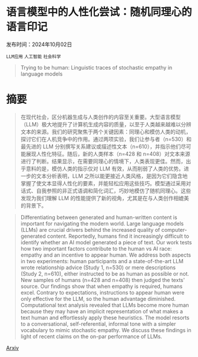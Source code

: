 # 语言模型中的人性化尝试：随机同理心的语言印记

发布时间：2024年10月02日

`LLM应用` `人工智能` `社会科学`

> Trying to be human: Linguistic traces of stochastic empathy in language models

# 摘要

> 在现代社会，区分机器生成与人类创作的内容至关重要。大型语言模型（LLM）极大地提升了计算机生成内容的质量，以至于人类越来越难以分辨文本的来源。我们的研究聚焦于两个关键因素：同理心和模仿人类的动机，探讨它们在人机竞争中的作用。通过两项实验，我们让参与者（n=530）和最先进的 LLM 分别撰写关系建议或描述性文本（n=610），并指示他们尽可能展现人性化特征。随后，新的人类样本（n=428 和 n=408）对文本来源进行了判断。结果显示，在需要同理心的情境下，人类表现更佳。然而，出乎意料的是，模仿人类的指示仅对 LLM 有效，从而削弱了人类的优势。进一步的文本分析表明，LLM 之所以能更接近人类风格，是因为它们隐含地掌握了使文本显得人性化的要素，并能轻松应用这些技巧。模型通过采用对话式、自我参照的非正式语调和简化词汇，巧妙地模仿了随机同理心。这些发现为我们理解 LLM 的性能提供了新的视角，尤其是在与人类创作相媲美的背景下。

> Differentiating between generated and human-written content is important for navigating the modern world. Large language models (LLMs) are crucial drivers behind the increased quality of computer-generated content. Reportedly, humans find it increasingly difficult to identify whether an AI model generated a piece of text. Our work tests how two important factors contribute to the human vs AI race: empathy and an incentive to appear human. We address both aspects in two experiments: human participants and a state-of-the-art LLM wrote relationship advice (Study 1, n=530) or mere descriptions (Study 2, n=610), either instructed to be as human as possible or not. New samples of humans (n=428 and n=408) then judged the texts' source. Our findings show that when empathy is required, humans excel. Contrary to expectations, instructions to appear human were only effective for the LLM, so the human advantage diminished. Computational text analysis revealed that LLMs become more human because they may have an implicit representation of what makes a text human and effortlessly apply these heuristics. The model resorts to a conversational, self-referential, informal tone with a simpler vocabulary to mimic stochastic empathy. We discuss these findings in light of recent claims on the on-par performance of LLMs.

[Arxiv](https://arxiv.org/abs/2410.01675)